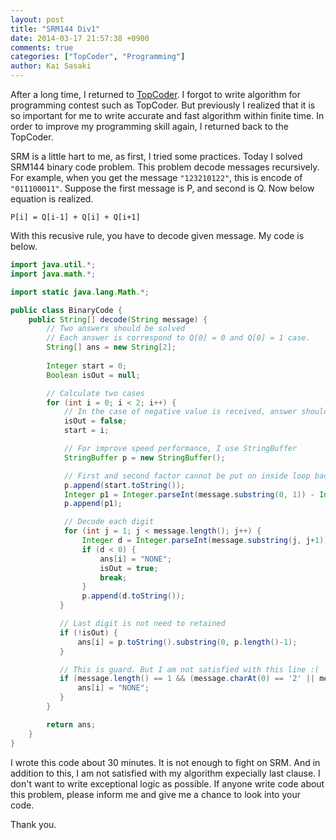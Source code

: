 ```yaml
---
layout: post
title: "SRM144 Div1"
date: 2014-03-17 21:57:38 +0900
comments: true
categories: ["TopCoder", "Programming"]
author: Kai Sasaki
---
```


After a long time, I returned to [TopCoder](http://www.topcoder.com/).
I forgot to write algorithm for programming contest such as TopCoder. But previously
I realized that it is so important for me to write accurate and fast algorithm within finite time.
In order to improve my programming skill again, I returned back to the TopCoder.

<!-- more -->

SRM is a little hart to me, as first, I tried some practices. Today I solved SRM144 binary code problem.
This problem decode messages recursively. For example, when you get the message `"123210122"`, this is encode of
`"011100011"`. Suppose the first message is P, and second is Q. Now below equation is realized.

```
P[i] = Q[i-1] + Q[i] + Q[i+1]
```

With this recusive rule, you have to decode given message. My code is below.


```java
import java.util.*;
import java.math.*;

import static java.lang.Math.*;

public class BinaryCode {
    public String[] decode(String message) {
	    // Two answers should be solved
		// Each answer is correspond to Q[0] = 0 and Q[0] = 1 case.
        String[] ans = new String[2];
		
        Integer start = 0;
        Boolean isOut = null;

        // Calculate two cases
        for (int i = 0; i < 2; i++) {
		    // In the case of negative value is received, answer should be "NONE"
            isOut = false;
            start = i;

            // For improve speed performance, I use StringBuffer
            StringBuffer p = new StringBuffer();

            // First and second factor cannot be put on inside loop bacause these are not the sum of three factors
            p.append(start.toString());
            Integer p1 = Integer.parseInt(message.substring(0, 1)) - Integer.parseInt(p.substring(0, 1));
            p.append(p1);

            // Decode each digit
            for (int j = 1; j < message.length(); j++) {
                Integer d = Integer.parseInt(message.substring(j, j+1)) - Integer.parseInt(p.substring(j, j+1)) - Integer.parseInt(p.substring(j-1, j));
                if (d < 0) {
                    ans[i] = "NONE";
                    isOut = true;
                    break;
                }
                p.append(d.toString());
           }

           // Last digit is not need to retained
           if (!isOut) {
               ans[i] = p.toString().substring(0, p.length()-1);
           }

           // This is guard. But I am not satisfied with this line :(
           if (message.length() == 1 && (message.charAt(0) == '2' || message.charAt(0) == '3')) {
               ans[i] = "NONE";
           }
        }

        return ans;
    }
}

```

I wrote this code about 30 minutes. It is not enough to fight on SRM. And in addition to this, I am not satisfied with my algorithm expecially
last clause. I don't want to write exceptional logic as possible. If anyone write code about this problem, please inform me and give me a chance to
look into your code.

Thank you.
